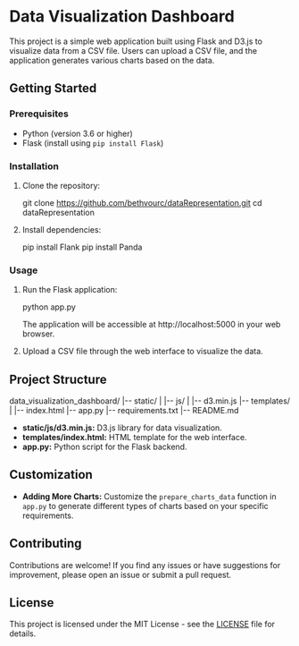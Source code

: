 # Data Visualization Dashboard

This project is a simple web application built using Flask and D3.js to visualize data from a CSV file. Users can upload a CSV file, and the application generates various charts based on the data.

## Getting Started

### Prerequisites

- Python (version 3.6 or higher)
- Flask (install using `pip install Flask`)

### Installation

1. Clone the repository:

   git clone https://github.com/bethvourc/dataRepresentation.git
   cd dataRepresentation

2. Install dependencies:

   pip install Flank
   pip install Panda


### Usage

1. Run the Flask application:

   python app.py


   The application will be accessible at http://localhost:5000 in your web browser.

2. Upload a CSV file through the web interface to visualize the data.

## Project Structure

data_visualization_dashboard/
|-- static/
|   |-- js/
|       |-- d3.min.js
|-- templates/
|   |-- index.html
|-- app.py
|-- requirements.txt
|-- README.md


- **static/js/d3.min.js:** D3.js library for data visualization.
- **templates/index.html:** HTML template for the web interface.
- **app.py:** Python script for the Flask backend.

## Customization

- **Adding More Charts:** Customize the `prepare_charts_data` function in `app.py` to generate different types of charts based on your specific requirements.

## Contributing

Contributions are welcome! If you find any issues or have suggestions for improvement, please open an issue or submit a pull request.

## License

This project is licensed under the MIT License - see the [LICENSE](LICENSE) file for details.